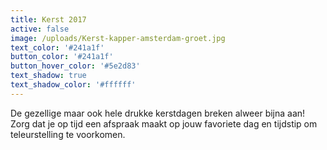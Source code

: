 ```yaml
---
title: Kerst 2017
active: false
image: /uploads/Kerst-kapper-amsterdam-groet.jpg
text_color: '#241a1f'
button_color: '#241a1f'
button_hover_color: '#5e2d83'
text_shadow: true
text_shadow_color: '#ffffff'
---
```



De gezellige maar ook hele drukke kerstdagen breken alweer bijna aan! Zorg dat je op tijd een afspraak maakt op jouw favoriete dag en tijdstip om teleurstelling te voorkomen.